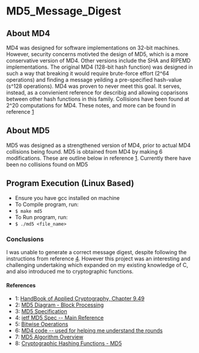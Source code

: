 # MD5_Message_Digest

## About MD4
MD4 was designed for software implementations on 32-bit machines. However, security concerns motivted the design of MD5, which is a more conservative version of MD4.
Other versions include the SHA and RIPEMD implementations.
The original MD4 (128-bit hash function) was designed in such a way that breaking it would require brute-force effort (2^64 operations) and finding a message yeilding a pre-specified hash-value (s^128 operations).
MD4 was proven to never meet this goal. It serves, instead, as a convienient reference for describig and allowing coparisons between other hash functions in this family.
Collisions have been found at 2^20 computations for MD4.
These notes, and more can be found in reference [1](http://cacr.uwaterloo.ca/hac/about/chap9.pdf)

## About MD5
MD5 was designed as a strengthened version of MD4, prior to actual MD4 collisions being found.
MD5 is obtained from MD4 by making 6 modifications. These are outline below in reference [1](http://cacr.uwaterloo.ca/hac/about/chap9.pdf).
Currently there have been no collisions found on MD5

## Program Execution (Linux Based)
* Ensure you have gcc installed on machine
* To Compile program, run: 
* `$ make md5`
* To Run program, run:
* `$ ./md5 <file_name>`

### Conclusions
I was unable to generate a correct message digest, despite following the instructions from reference [4](https://www.ietf.org/rfc/rfc1321.txt). However this project was an interesting and challenging undertaking which expanded on my existing knowledge of C, and also introduced me to cryptographic functions.

#### References
* 1: [HandBook of Applied Cryptography, Chapter 9.49](http://cacr.uwaterloo.ca/hac/about/chap9.pdf)
* 2: [MD5 Diagram - Block Processing](https://www.iusmentis.com/technology/hashfunctions/md5/)
* 3: [MD5 Specification](http://practicalcryptography.com/hashes/md5-hash/)
* 4: [ietf MD5 Spec -- Main Reference](https://www.ietf.org/rfc/rfc1321.txt)
* 5: [Bitwise Operations](https://www.geeksforgeeks.org/bitwise-operators-in-c-cpp/)
* 6: [MD4 code -- used for helping me understand the rounds](https://code.woboq.org/linux/linux/crypto/md4.c.html)
* 7: [MD5 Algorithm Overview](http://www.herongyang.com/Cryptography/MD5-Message-Digest-Algorithm-Overview.html)
* 8: [Cryptographic Hashing Functions - MD5](https://cs.indstate.edu/~fsagar/doc/paper.pdf)
